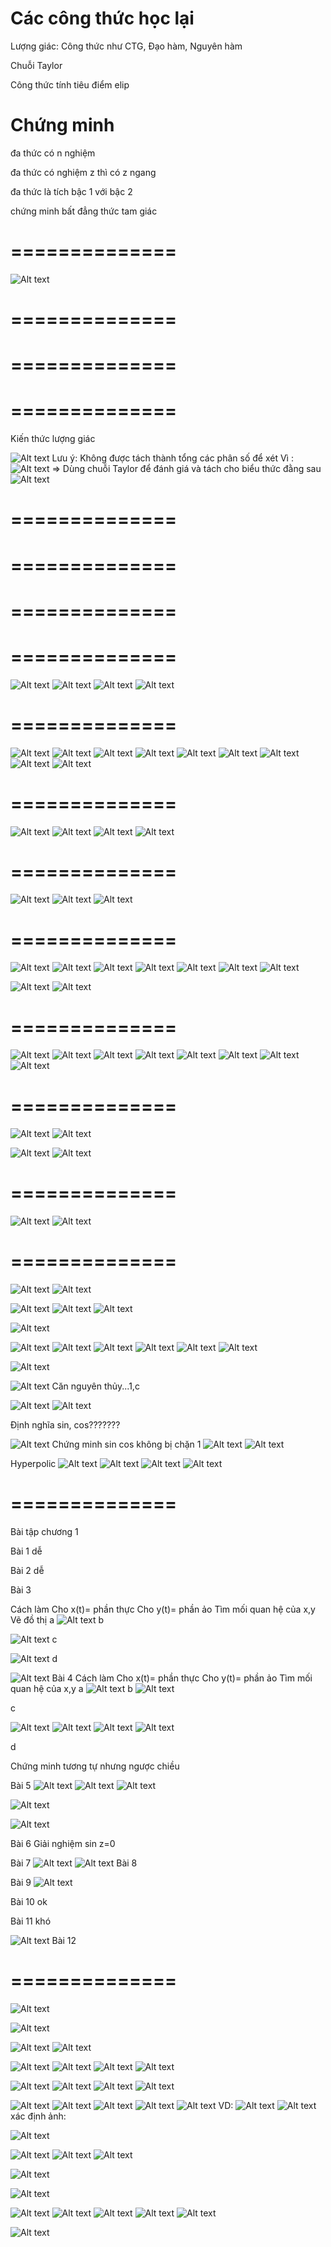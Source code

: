 # Các công thức học lại

Lượng giác: Công thức như CTG, Đạo hàm, Nguyên hàm

Chuỗi Taylor

Công thức tính tiêu điểm elip

# Chứng minh

đa thức có n nghiệm

đa thức có nghiệm z thì có z ngang

đa thức là tích bậc 1 với bậc 2

chứng minh bất đẳng thức tam giác

# ==============

![Alt text](image.png)

<!-- ![Alt text](image-3.png) -->
<!-- ![Alt text](image-2.png) -->
<!-- ![Alt text](image-4.png) -->
<!-- ![Alt text](image-5.png) -->
<!-- ![Alt text](image-6.png) -->

# ==============

<!-- ![Alt text](image-7.png) -->
<!-- ![Alt text](image-8.png) -->
<!-- ![Alt text](image-14.png) -->
<!-- ![Alt text](image-9.png) -->
<!-- ![Alt text](image-10.png) -->
<!-- ![Alt text](image-11.png) -->
<!-- ![Alt text](image-13.png) -->

# ==============

<!-- ![Alt text](image-12.png) -->

# ==============

Kiến thức lượng giác

![Alt text](image-15.png)
Lưu ý: Không được tách thành tổng các phân số để xét
Vì :
![Alt text](image-19.png)
=> Dùng chuỗi Taylor để đánh giá và tách cho biểu thức đằng sau
![Alt text](image-16.png)

<!-- ![Alt text](image-17.png) -->
<!-- ![Alt text](image-18.png) -->
<!-- ![Alt text](image-20.png) -->
<!-- ![Alt text](image-21.png) -->

<!-- ![Alt text](image-22.png) -->
<!-- ![Alt text](image-23.png) -->

# ==============

# ==============

<!-- ![Alt text](image-25.png) -->

<!-- ![Alt text](image-26.png) -->

<!-- ![Alt text](image-27.png) -->

<!-- ![Alt text](image-28.png) -->

<!-- ![Alt text](image-29.png) -->

# ==============

<!-- ![Alt text](image-30.png) -->
<!-- ![Alt text](image-31.png) -->

<!-- ![Alt text](image-32.png) -->
<!-- ![Alt text](image-33.png) -->
<!-- ![Alt text](image-34.png) -->
<!-- ![Alt text](image-35.png) -->

# ==============

<!-- ![Alt text](image-36.png) -->
<!-- ![Alt text](image-37.png) -->
<!-- ![Alt text](image-38.png) -->
<!-- ![Alt text](image-39.png) -->
<!-- ![Alt text](image-40.png) -->
<!-- ![Alt text](image-41.png) -->

<!-- ![Alt text](image-42.png)  -->

![Alt text](image-44.png)
![Alt text](image-45.png)
![Alt text](image-46.png)
![Alt text](image-47.png)

# ==============

![Alt text](image-48.png)
![Alt text](image-49.png)
![Alt text](image-51.png)
![Alt text](image-52.png)
![Alt text](image-53.png)
![Alt text](image-54.png)
![Alt text](image-55.png)
![Alt text](image-56.png)
![Alt text](image-57.png)

# ==============

![Alt text](image-58.png)
![Alt text](image-59.png)
![Alt text](image-60.png)
![Alt text](image-61.png)

# ==============

![Alt text](image-62.png)
![Alt text](image-63.png)
![Alt text](image-64.png)

# ==============

![Alt text](image-65.png)
![Alt text](image-66.png)
![Alt text](image-67.png)
![Alt text](image-68.png)
![Alt text](image-69.png)
![Alt text](image-70.png)
![Alt text](image-72.png)

![Alt text](image-71.png)
![Alt text](image-73.png)

# ==============

![Alt text](image-74.png)
![Alt text](image-75.png)
![Alt text](image-76.png)
![Alt text](image-77.png)
![Alt text](image-78.png)
![Alt text](image-79.png)
![Alt text](image-80.png)
![Alt text](image-81.png)

# ==============

![Alt text](image-82.png)
![Alt text](image-83.png)

![Alt text](image-84.png)
![Alt text](image-85.png)

# ==============

![Alt text](image-86.png)
![Alt text](image-87.png)

# ==============

![Alt text](image-88.png)
![Alt text](image-89.png)

![Alt text](image-90.png)
![Alt text](image-91.png)
![Alt text](image-92.png)

![Alt text](image-93.png)

![Alt text](image-94.png)
![Alt text](image-95.png)
![Alt text](image-96.png)
![Alt text](image-97.png)
![Alt text](image-98.png)
![Alt text](image-99.png)

![Alt text](image-100.png)

![Alt text](image-101.png)
Căn nguyên thủy...1,c

![Alt text](image-102.png)
![Alt text](image-103.png)

Định nghĩa sin, cos???????

![Alt text](image-104.png)
Chứng minh sin cos không bị chặn 1
![Alt text](image-105.png)
![Alt text](image-106.png)

Hyperpolic
![Alt text](image-107.png)
![Alt text](image-108.png)
![Alt text](image-109.png)
![Alt text](image-110.png)

# ==============

Bài tập chương 1

Bài 1
dễ

Bài 2
dễ

Bài 3

Cách làm
Cho x(t)= phần thực
Cho y(t)= phần ảo
Tìm mối quan hệ của x,y
Vẽ đồ thị
a
![Alt text](image-111.png)
b

![Alt text](image-112.png)
c

![Alt text](image-113.png)
d

![Alt text](image-116.png)
Bài 4
Cách làm
Cho x(t)= phần thực
Cho y(t)= phần ảo
Tìm mối quan hệ của x,y
a
![Alt text](image-118.png)
b
![Alt text](image-117.png)

c

![Alt text](image-119.png)
![Alt text](image-120.png)
![Alt text](image-121.png)
![Alt text](image-122.png)

d

Chứng minh tương tự nhưng ngược chiều

Bài 5
![Alt text](image-114.png)
![Alt text](image-127.png)
![Alt text](image-124.png)

![Alt text](image-125.png)

![Alt text](image-126.png)

Bài 6
Giải nghiệm sin z=0

Bài 7
![Alt text](image-128.png)
![Alt text](image-129.png)
Bài 8

Bài 9
![Alt text](image-130.png)

Bài 10
ok

Bài 11
khó

![Alt text](image-132.png)
Bài 12

# ==============

<!-- Tìm file của phân tán -->

![Alt text](image-131.png)

<!--  -->
<!--  -->
<!--  -->
<!--  -->
<!--  -->
<!--  -->
<!--  -->
<!--  -->
<!--  -->
<!--  -->
<!--  -->
<!--  -->
<!--  -->
<!--  -->
<!--  -->
<!--  -->
<!--  -->
<!--  -->
<!--  -->

![Alt text](image-133.png)

<!--  -->
<!--  -->
<!--  -->
<!--  -->
<!--  -->
<!--  -->
<!--  -->
<!--  -->
<!--  -->
<!--  -->
<!--  -->
<!--  -->
<!--  -->
<!--  -->
<!--  -->
<!--  -->
<!--  -->
<!--  -->
<!--  -->
<!--  -->
<!--  -->
<!-- Bỏ qua topo -->
<!--  -->

![Alt text](image-134.png)
![Alt text](image-135.png)

![Alt text](image-136.png)
![Alt text](image-137.png)
![Alt text](image-138.png)
![Alt text](image-139.png)

<!--  -->

![Alt text](image-140.png)
![Alt text](image-141.png)
![Alt text](image-142.png)
![Alt text](image-143.png)

<!-- Bỏ qua topo -->

![Alt text](image-144.png)
![Alt text](image-145.png)
![Alt text](image-146.png)
![Alt text](image-147.png)
![Alt text](image-148.png)
VD:
![Alt text](image-149.png)
![Alt text](image-150.png)
xác định ảnh:

![Alt text](image-151.png)

<!-- phân loại vở và ghi âm -->
![Alt text](image-152.png)
![Alt text](image-153.png)
![Alt text](image-154.png)

![Alt text](image-155.png)

![Alt text](image-156.png)


<!--  -->
![Alt text](image-157.png)
![Alt text](image-158.png)
![Alt text](image-159.png)
![Alt text](image-160.png)
![Alt text](image-161.png)



![Alt text](image-162.png)


<!-- Xem vở ảnh của KSTN -->